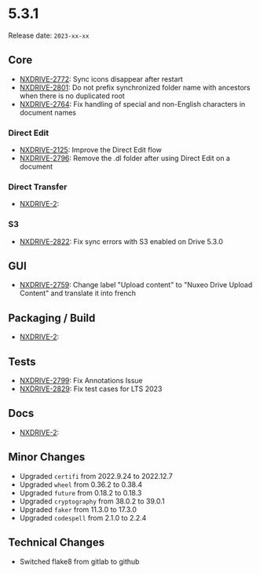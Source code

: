 # 5.3.1

Release date: `2023-xx-xx`

## Core

- [NXDRIVE-2772](https://jira.nuxeo.com/browse/NXDRIVE-2772): Sync icons disappear after restart
- [NXDRIVE-2801](https://jira.nuxeo.com/browse/NXDRIVE-2801): Do not prefix synchronized folder name with ancestors when there is no duplicated root
- [NXDRIVE-2764](https://jira.nuxeo.com/browse/NXDRIVE-2764): Fix handling of special and non-English characters in document names

### Direct Edit

- [NXDRIVE-2125](https://jira.nuxeo.com/browse/NXDRIVE-2125): Improve the Direct Edit flow
- [NXDRIVE-2796](https://jira.nuxeo.com/browse/NXDRIVE-2796): Remove the .dl folder after using Direct Edit on a document

### Direct Transfer

- [NXDRIVE-2](https://jira.nuxeo.com/browse/NXDRIVE-2):

### S3

- [NXDRIVE-2822](https://jira.nuxeo.com/browse/NXDRIVE-2822): Fix sync errors with S3 enabled on Drive 5.3.0

## GUI

- [NXDRIVE-2759](https://jira.nuxeo.com/browse/NXDRIVE-2759): Change label "Upload content" to "Nuxeo Drive Upload Content" and translate it into french

## Packaging / Build

- [NXDRIVE-2](https://jira.nuxeo.com/browse/NXDRIVE-2):

## Tests

- [NXDRIVE-2799](https://jira.nuxeo.com/browse/NXDRIVE-2799): Fix Annotations Issue
- [NXDRIVE-2829](https://jira.nuxeo.com/browse/NXDRIVE-2829): Fix test cases for LTS 2023

## Docs

- [NXDRIVE-2](https://jira.nuxeo.com/browse/NXDRIVE-2):

## Minor Changes

- Upgraded `certifi` from 2022.9.24 to 2022.12.7
- Upgraded `wheel` from 0.36.2 to 0.38.4
- Upgraded `future` from 0.18.2 to 0.18.3
- Upgraded `cryptography` from 38.0.2 to 39.0.1
- Upgraded `faker` from 11.3.0 to 17.3.0
- Upgraded `codespell` from 2.1.0 to 2.2.4

## Technical Changes

- Switched flake8 from gitlab to github
